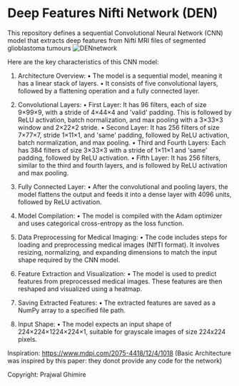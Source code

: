 # Deep Features Nifti Network (DEN)
This repository defines a sequential Convolutional Neural Network (CNN) model that extracts deep features from Nifti MRI files of segmented glioblastoma tumours
![DENnetwork](https://github.com/prazg/Deep-Features-Nifti-Network-DEN/assets/107046434/960b9016-a6d6-45d0-820d-73375297e4d8)

Here are the key characteristics of this CNN model:
1.	Architecture Overview:
•	The model is a sequential model, meaning it has a linear stack of layers.
•	It consists of five convolutional layers, followed by a flattening operation and a fully connected layer.

3.	Convolutional Layers:
•	First Layer: It has 96 filters, each of size 9×99×9, with a stride of 4×44×4 and 'valid' padding. This is followed by ReLU activation, batch normalization, and max pooling with a 3×33×3 window and 2×22×2 stride.
•	Second Layer: It has 256 filters of size 7×77×7, stride 1×11×1, and 'same' padding, followed by ReLU activation, batch normalization, and max pooling.
•	Third and Fourth Layers: Each has 384 filters of size 3×33×3 with a stride of 1×11×1 and 'same' padding, followed by ReLU activation.
•	Fifth Layer: It has 256 filters, similar to the third and fourth layers, and is followed by ReLU activation and max pooling.

4.	Fully Connected Layer:
•	After the convolutional and pooling layers, the model flattens the output and feeds it into a dense layer with 4096 units, followed by ReLU activation.

5.	Model Compilation:
•	The model is compiled with the Adam optimizer and uses categorical cross-entropy as the loss function.

6.	Data Preprocessing for Medical Imaging:
•	The code includes steps for loading and preprocessing medical images (NIfTI format). It involves resizing, normalizing, and expanding dimensions to match the input shape required by the CNN model.

7.	Feature Extraction and Visualization:
•	The model is used to predict features from preprocessed medical images. These features are then reshaped and visualized using a heatmap.

8.	Saving Extracted Features:
•	The extracted features are saved as a NumPy array to a specified file path.

9.	Input Shape:
•	The model expects an input shape of 224×224×1224×224×1, suitable for grayscale images of size 224x224 pixels.

Inspiration: https://www.mdpi.com/2075-4418/12/4/1018 (Basic Architecture was inspired by this paper: they donot provide any code for the network)


Copyright: Prajwal Ghimire
